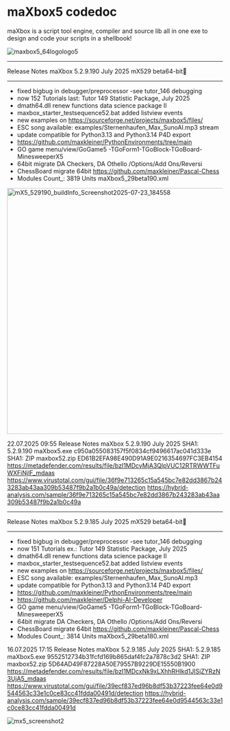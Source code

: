 # maXbox5 codedoc
maXbox is a script tool engine, compiler and source lib all in one exe to design and code your scripts in a shellbook!

![maxbox5_64logologo5](https://github.com/user-attachments/assets/f39ad1f4-3243-4104-ba45-5315b242e3e7)

*****************************************************************
Release Notes maXbox 5.2.9.190 July 2025 mX529 beta64-bit🐞
*****************************************************************
- fixed bigbug in debugger/preprocessor -see tutor_146 debugging
- now 152 Tutorials last: Tutor 149 Statistic Package, July 2025
- dmath64.dll renew functions data science package II
- maxbox_starter_testsequence52.bat added listview events
- new examples on https://sourceforge.net/projects/maxbox5/files/
- ESC song available: examples/Sternenhaufen_Max_SunoAI.mp3 stream
- update compatible for Python3.13 and Python3.14 P4D export
- https://github.com/maxkleiner/PythonEnvironments/tree/main
- GO game menu/view/GoGame5 -TGoForm1-TGoBlock-TGoBoard-MinesweeperX5
- 64bit migrate DA Checkers, DA Othello /Options/Add Ons/Reversi
- ChessBoard migrate 64bit https://github.com/maxkleiner/Pascal-Chess
- Modules Count_: 3819 Units maXbox5_29beta190.xml

<img width="685" height="574" alt="mX5_529190_buildInfo_Screenshot2025-07-23_184558" src="https://github.com/user-attachments/assets/fbcd6dcb-adab-4a33-8331-ba12e704d80a" />

22.07.2025 09:55
Release Notes maXbox 5.2.9.190 July 2025 
SHA1: 5.2.9.190 maXbox5.exe c950a055083157f5f0834cf9496617ac041d333e
SHA1: ZIP maxbox52.zip ED61B2EFA98E490D91A9E0216354697FC3EB4154 
https://metadefender.com/results/file/bzI1MDcyMjA3QlpVUC12RTRWWTFuWXFiNjlF_mdaas
https://www.virustotal.com/gui/file/36f9e713265c15a545bc7e82dd3867b243283ab43aa309b53487f9b2a1b0c49a/detection
https://hybrid-analysis.com/sample/36f9e713265c15a545bc7e82dd3867b243283ab43aa309b53487f9b2a1b0c49a


*****************************************************************
Release Notes maXbox 5.2.9.185 July 2025 mX529 beta64-bit🐞
*****************************************************************
- fixed bigbug in debugger/preprocessor -see tutor_146 debugging
- now 151 Tutorials ex.: Tutor 149 Statistic Package, July 2025
- dmath64.dll renew functions data science package II
- maxbox_starter_testsequence52.bat added listview events
- new examples on https://sourceforge.net/projects/maxbox5/files/
- ESC song available: examples/Sternenhaufen_Max_SunoAI.mp3
- update compatible for Python3.13 and Python3.14 P4D export
- https://github.com/maxkleiner/PythonEnvironments/tree/main
- https://github.com/maxkleiner/Delphi-AI-Developer
- GO game menu/view/GoGame5 -TGoForm1-TGoBlock-TGoBoard-MinesweeperX5
- 64bit migrate DA Checkers, DA Othello /Options/Add Ons/Reversi
- ChessBoard migrate 64bit https://github.com/maxkleiner/Pascal-Chess
- Modules Count_: 3814 Units maXbox5_29beta180.xml

16.07.2025 17:15
Release Notes maXbox 5.2.9.185 July 2025 
SHA1: 5.2.9.185 maXbox5.exe 9552512734b31fcfd169b865daf4fc2a7878c3d2
SHA1: ZIP maxbox52.zip 5D64AD49F87228A50E79557B9229DE15550B1900 
https://metadefender.com/results/file/bzI1MDcxNk9xLXhhRHlkd1JISjZYRzN3UjA5_mdaas
https://www.virustotal.com/gui/file/39ecf837ed96b8df53b37223fee64e0d9544563c33e1c0ce83cc41fdda00491d/detection
https://hybrid-analysis.com/sample/39ecf837ed96b8df53b37223fee64e0d9544563c33e1c0ce83cc41fdda00491d

![mx5_screenshot2](https://github.com/user-attachments/assets/7afbb643-5d5f-4001-ab98-e3be1c791b8f)


